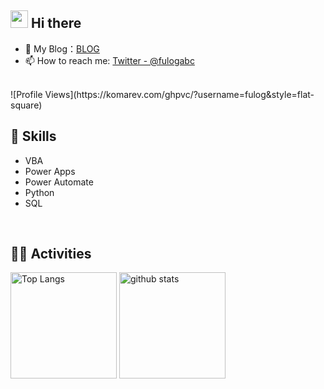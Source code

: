 
<!-- 2. プロフィールや連絡先を変更 -->
## <img src="https://media.giphy.com/media/hvRJCLFzcasrR4ia7z/giphy.gif" width="28"> Hi there

- 🔗 My Blog：[BLOG](https://www.fulogabc.net/)
- 📫 How to reach me: [Twitter - @fulogabc](https://twitter.com/fulogabc)
<br>
<!-- Profile views (komarev) -->
![Profile Views](https://komarev.com/ghpvc/?username=fulog&style=flat-square)
<br>



<!-- 3. 好きな技術スタックに変更 -->
<!-- ライトモート：theme=light, ダークモート：theme=dark -->
<!-- アイコンの選択肢一覧：https://arc.net/l/quote/zizyykfh -->
## 🌱 Skills
<ul>
<li>VBA</li>
<li>Power Apps</li>
<li>Power Automate</li>
<li>Python</li>
<li>SQL</li>
</ul>
<br>




<!-- 4. GitHub usernameを変更, 2箇所 -->
<!-- ライトモート：theme=light, ダークモート：theme=vue-dark  -->
## 🏃‍♀️ Activities
<div align="left"> 
  <img alt="Top Langs" height="170px" src="https://github-readme-stats.vercel.app/api?username=fulog&theme=vue-dark&layout=compact" />
  <img alt="github stats" height="170px" src="https://github-readme-stats.vercel.app/api/top-langs/?username=fulog&theme=vue-dark&layout=compact" />
</div>


<!--
This repository is a ✨ _special_ ✨ repository because its `README.md` (this file) appears on your GitHub profile.

Here are some ideas to get you started:

- 🔭 I’m currently working on ...
- 🌱 I’m currently learning ...
- 👯 I’m looking to collaborate on ...
- 🤔 I’m looking for help with ...
- 💬 Ask me about ...
- 📫 How to reach me: ...
- 😄 Pronouns: ...
- ⚡ Fun fact: ...
-->

